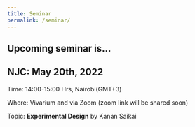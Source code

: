 ```yaml
---
title: Seminar
permalink: /seminar/
--- 
```


## Upcoming seminar is...

## NJC: May 20th, 2022

Time: 14:00-15:00 Hrs, Nairobi(GMT+3)

Where: Vivarium and via Zoom (zoom link will be shared soon)

Topic: **Experimental Design** by Kanan Saikai
